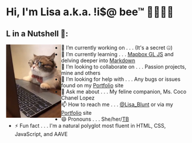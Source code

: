 # Hi, I'm Lisa a.k.a. !i$@ bee™ 👩🏾‍💻🐝

## L in a Nutshell :coconut:: 
<a href="https://lisablunt.github.io"><img align="left" width="150" height="200" src="https://github.com/lisablunt/lisablunt.github.io/blob/master/img/workcat.gif?raw=true"></a>
- 🔭 I’m currently working on . . . (It's a secret :zipper_mouth_face:)
- 🌱 I’m currently learning . . . [Mapbox GL JS](https://docs.mapbox.com/mapbox-gl-js/api/) and delving deeper into [Markdown](https://guides.github.com/features/mastering-markdown/)
- 👯 I’m looking to collaborate on . . . Passion projects, mine and others
- 🤔 I’m looking for help with . . . Any bugs or issues found on my [Portfolio](https://lisablunt.github.io) site
- 💬 Ask me about . . . My feline companion, Ms. Coco Chanel Lopez
- 📫 How to reach me . . . [@Lisa_Blunt](http://www.twitter.com/lisa_blunt) or via my [Portfolio](https://lisablunt.github.io) site
- 😄 Pronouns . . . She/her/[TB](https://www.urbandictionary.com/define.php?term=THAT%20bitch)
- ⚡ Fun fact . . . I'm a natural polyglot most fluent in HTML, CSS, JavaScript, and AAVE 
